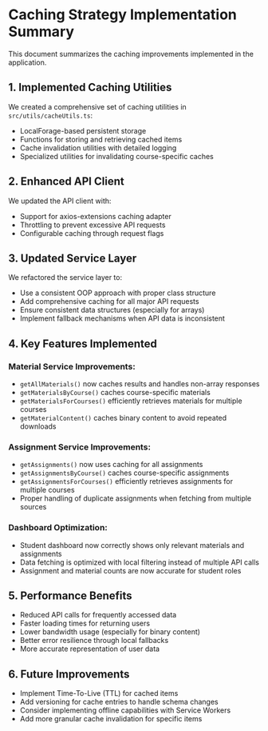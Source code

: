 # Caching Strategy Implementation Summary

This document summarizes the caching improvements implemented in the application.

## 1. Implemented Caching Utilities

We created a comprehensive set of caching utilities in `src/utils/cacheUtils.ts`:

- LocalForage-based persistent storage
- Functions for storing and retrieving cached items
- Cache invalidation utilities with detailed logging
- Specialized utilities for invalidating course-specific caches

## 2. Enhanced API Client

We updated the API client with:

- Support for axios-extensions caching adapter
- Throttling to prevent excessive API requests
- Configurable caching through request flags

## 3. Updated Service Layer

We refactored the service layer to:

- Use a consistent OOP approach with proper class structure
- Add comprehensive caching for all major API requests
- Ensure consistent data structures (especially for arrays)
- Implement fallback mechanisms when API data is inconsistent

## 4. Key Features Implemented

### Material Service Improvements:
- `getAllMaterials()` now caches results and handles non-array responses
- `getMaterialsByCourse()` caches course-specific materials
- `getMaterialsForCourses()` efficiently retrieves materials for multiple courses
- `getMaterialContent()` caches binary content to avoid repeated downloads

### Assignment Service Improvements:
- `getAssignments()` now uses caching for all assignments
- `getAssignmentsByCourse()` caches course-specific assignments
- `getAssignmentsForCourses()` efficiently retrieves assignments for multiple courses
- Proper handling of duplicate assignments when fetching from multiple sources

### Dashboard Optimization:
- Student dashboard now correctly shows only relevant materials and assignments
- Data fetching is optimized with local filtering instead of multiple API calls
- Assignment and material counts are now accurate for student roles

## 5. Performance Benefits

- Reduced API calls for frequently accessed data
- Faster loading times for returning users
- Lower bandwidth usage (especially for binary content)
- Better error resilience through local fallbacks
- More accurate representation of user data

## 6. Future Improvements

- Implement Time-To-Live (TTL) for cached items
- Add versioning for cache entries to handle schema changes
- Consider implementing offline capabilities with Service Workers
- Add more granular cache invalidation for specific items 